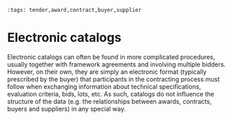 ```{workedexample} Electronic catalogs
:tags: tender,award,contract,buyer,supplier
```
# Electronic catalogs

Electronic catalogs can often be found in more complicated procedures, usually together with framework agreements and involving multiple bidders. However, on their own, they are simply an electronic format (typically prescribed by the buyer) that participants in the contracting process must follow when exchanging information about technical specifications, evaluation criteria, bids, lots, etc. As such, catalogs do not influence the structure of the data (e.g. the relationships between awards, contracts, buyers and suppliers) in any special way.
